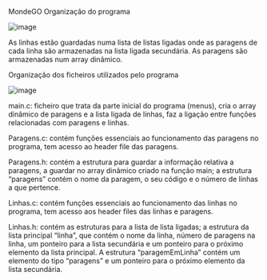 MondeGO 
 
Organização do programa

![image](https://github.com/user-attachments/assets/1b0d31ac-e273-462a-99b4-0f9020bf7239)

As linhas estão guardadas numa lista de listas ligadas onde as paragens de cada linha
são armazenadas na lista ligada secundária.
As paragens são armazenadas num array dinâmico.

Organização dos ficheiros utilizados pelo programa

![image](https://github.com/user-attachments/assets/fedd6c0e-f680-4a30-9d6f-8857c862c96b)

main.c: ficheiro que trata da parte inicial do programa (menus), cria o array dinâmico
de paragens e a lista ligada de linhas, faz a ligação entre funções relacionadas com paragens e
linhas.

Paragens.c: contém funções essenciais ao funcionamento das paragens no programa,
tem acesso ao header file das paragens.

Paragens.h: contém a estrutura para guardar a informação relativa a paragens, a
guardar no array dinâmico criado na função main; a estrutura “paragens” contém o nome da
paragem, o seu código e o número de linhas a que pertence.

Linhas.c: contém funções essenciais ao funcionamento das linhas no programa, tem
acesso aos header files das linhas e paragens.

Linhas.h: contém as estruturas para a lista de lista ligadas; a estrutura da lista principal
“linha”, que contém o nome da linha, número de paragens na linha, um ponteiro para a lista
secundária e um ponteiro para o próximo elemento da lista principal. A estrutura
“paragemEmLinha” contém um elemento do tipo “paragens” e um ponteiro para o próximo
elemento da lista secundária.
